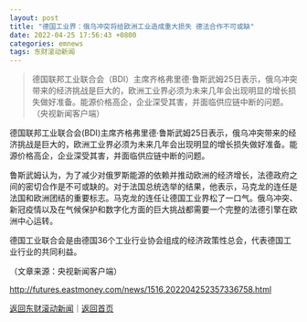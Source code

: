 ```yaml
---
layout: post
title: "德国工业界：俄乌冲突将给欧洲工业造成重大损失 德法合作不可或缺"
date: 2022-04-25 17:56:43 +0800
categories: emnews
tags: 东财滚动新闻
---
```

> 德国联邦工业联合会（BDI）主席齐格弗里德·鲁斯武姆25日表示，俄乌冲突带来的经济挑战是巨大的，欧洲工业界必须为未来几年会出现明显的增长损失做好准备。能源价格高企，企业深受其害，并面临供应链中断的问题。（央视新闻客户端）

<p>德国联邦工业联合会(BDI)主席齐格弗里德·鲁斯武姆25日表示，俄乌冲突带来的经济挑战是巨大的，欧洲工业界必须为未来几年会出现明显的增长损失做好准备。能源价格高企，企业深受其害，并面临供应链中断的问题。</p>
 <p>鲁斯武姆认为，为了减少对俄罗斯能源的依赖并推动欧洲的经济增长，法德政府之间的密切合作是不可或缺的。对于法国总统选举的结果，他表示，马克龙的连任是法国和欧洲团结的重要标志。马克龙的连任让德国工业界松了一口气。俄乌冲突、新冠疫情以及在气候保护和数字化方面的巨大挑战都需要一个完整的法德引擎在欧洲中心运转。</p>
 <p>德国工业联合会是由德国36个工业行业协会组成的经济政策性总会，代表德国工业行业的共同利益。</p><p class="em_media">（文章来源：央视新闻客户端）</p>

<http://futures.eastmoney.com/news/1516,202204252357336758.html>

[返回东财滚动新闻](//finews.withounder.com/emnews/)｜[返回首页](//finews.withounder.com/)